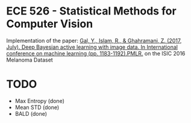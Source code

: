# ECE 526 - Statistical Methods for Computer Vision
Implementation of the paper: [Gal, Y., Islam, R., & Ghahramani, Z. (2017, July). Deep Bayesian active
learning with image data. In International conference on machine learning (pp. 1183-1192).PMLR.](https://arxiv.org/pdf/1703.02910.pdf) on the ISIC 2016 Melanoma Dataset

# TODO
- Max Entropy (done)
- Mean STD (done)
- BALD (done)